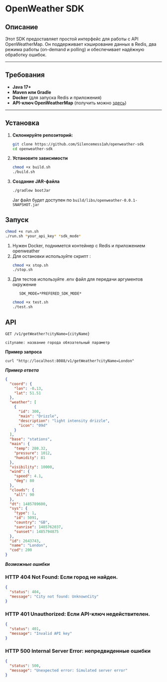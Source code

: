# OpenWeather SDK

## Описание
Этот SDK предоставляет простой интерфейс для работы с API OpenWeatherMap. Он поддерживает кэширование данных в Redis, 
два режима работы (on-demand и polling) и обеспечивает надёжную обработку ошибок.

---

## Требования

- **Java 17+**
- **Maven или Gradle**
- **Docker** (для запуска Redis и приложения)
- **API-ключ OpenWeatherMap** (получить можно [здесь](https://openweathermap.org/api))

---

## Установка

1. **Склонируйте репозиторий:**
   ```bash
   git clone https://github.com/Silencemess1ah/openweather-sdk
   cd openweather-sdk
   ```
2. **Установите зависимости**
    ```bash
   chmod +x build.sh
   ./build.sh
    ```
3. **Создание JAR-файла**
   ```bash
   ./gradlew bootJar
   ```
   Jar файл будет доступен по ```build/libs/openweather-0.0.1-SNAPSHOT.jar```

## Запуск
```bash
chmod +x run.sh
./run.sh *your_api_key* *sdk_mode*
```
1. Нужен Docker, поднимется контейнер с Redis и приложением openweather
2. Для остановки используйте скрипт :
   ```bash
   chmod +x stop.sh
   ./stop.sh
   ```
3. Для тестов используйте .env файл для передачи аргументов окружение
   ```API_KEY=*YOUR_API_KEY*
      SDK_MODE=*PREFERED_SDK_MODE*
   ```
   ```bash
   chmod +x test.sh
   ./test.sh
   ```

## API

```GET /v1/getWeather?cityName={cityName}```

```cityname: название города обязательный параметр```

**Пример запроса**

```curl "http://localhost:8088/v1/getWeather?cityName=London"```

***Пример ответа***

```json
{
  "coord": {
    "lon": -0.13,
    "lat": 51.51
  },
  "weather": [
    {
      "id": 300,
      "main": "Drizzle",
      "description": "light intensity drizzle",
      "icon": "09d"
    }
  ],
  "base": "stations",
  "main": {
    "temp": 280.32,
    "pressure": 1012,
    "humidity": 81
  },
  "visibility": 10000,
  "wind": {
    "speed": 4.1,
    "deg": 80
  },
  "clouds": {
    "all": 90
  },
  "dt": 1485789600,
  "sys": {
    "type": 1,
    "id": 5091,
    "country": "GB",
    "sunrise": 1485762037,
    "sunset": 1485794875
  },
  "id": 2643743,
  "name": "London",
  "cod": 200
}
```

***Возможные ошибки***

### HTTP 404 Not Found: Если город не найден.

```json
{
  "status": 404,
  "message": "City not found: UnknownCity"
}
```

### HTTP 401 Unauthorized: Если API-ключ недействителен.

```json
{
  "status": 401,
  "message": "Invalid API key"
}
```

### HTTP 500 Internal Server Error: непредвиденные ошибки

```json
{
  "status": 500,
  "message": "Unexpected error: Simulated server error"
}
```
